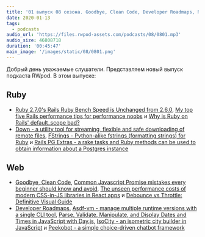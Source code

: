 ```yaml
---
title: '01 выпуск 08 сезона. Goodbye, Clean Code, Developer Roadmaps, Rails PG Extras, Asdf-vm, IsoCity и прочее'
date: 2020-01-13
tags:
  - podcasts
audio_url: 'https://files.rwpod-assets.com/podcasts/08/0801.mp3'
audio_size: 46808718
duration: '00:45:47'
main_image: '/images/static/08/0801.png'
---
```


Добрый день уважаемые слушатели. Представляем новый выпуск подкаста RWpod. В этом выпуске:

## Ruby

- [Ruby 2.7.0's Rails Ruby Bench Speed is Unchanged from 2.6.0](http://engineering.appfolio.com/appfolio-engineering/2019/12/27/ruby-270s-rails-ruby-bench-speed-is-unchanged-from-260), [My top five Rails performance tips for performance noobs](https://www.codewithjason.com/rails-performance-tips/) и [Why is Ruby on Rails' default_scope bad?](https://piechowski.io/post/why-is-default-scope-bad-rails/)
- [Down - a utility tool for streaming, flexible and safe downloading of remote files](https://github.com/janko/down), [FStrings - Python-alike fstrings (formatting strings) for Ruby](https://github.com/zverok/fstrings) и [Rails PG Extras - a rake tasks and Ruby methods can be used to obtain information about a Postgres instance](https://github.com/pawurb/rails-pg-extras)

## Web

- [Goodbye, Clean Code](https://overreacted.io/goodbye-clean-code/), [Common Javascript Promise mistakes every beginner should know and avoid](https://gosink.in/common-javascript-promise-mistakes-beginners/), [The unseen performance costs of modern CSS-in-JS libraries in React apps](https://calendar.perfplanet.com/2019/the-unseen-performance-costs-of-css-in-js-in-react-apps/) и [Debounce vs Throttle: Definitive Visual Guide](https://redd.one/blog/debounce-vs-throttle)
- [Developer Roadmaps](https://roadmap.sh/roadmaps), [Asdf-vm - manage multiple runtime versions with a single CLI tool](https://asdf-vm.com/#/), [Parse, Validate, Manipulate, and Display Dates and Times in JavaScript with Day.js](https://alligator.io/js/dayjs/), [IsoCity - an isometric city builder in JavaScript](https://github.com/victorqribeiro/isocity) и [Peekobot - a simple choice-driven chatbot framework](https://peekobot.github.io/peekobot/)
